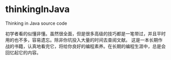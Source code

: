 # thinkingInJava
Thinking in Java source code
<p>初学者看的似懂非懂。虽然很全面，但是很多高级的技巧都是一笔带过，并且平时用的也不多，容易遗忘。除非你坑投入大量的时间去查阅文献。
这是一本长期作战的书籍，认真地看完它，将给你良好的编程素养。在长期的编程生涯中，总是会回忆起它的内容。</p>
